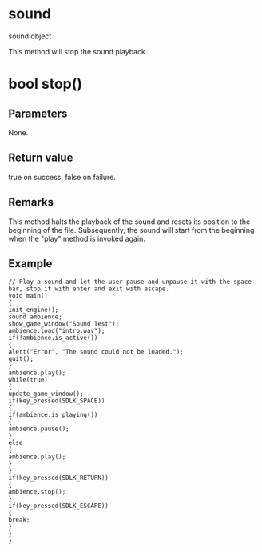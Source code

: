 # sound

sound object

  


This method will stop the sound playback.

# bool stop()

## Parameters

None.

## Return value

true on success, false on failure.

## Remarks

This method halts the playback of the sound and resets its position to the beginning of the file. Subsequently, the sound will start from the beginning when the "play" method is invoked again. 

## Example


```
// Play a sound and let the user pause and unpause it with the space bar, stop it with enter and exit with escape.
void main()
{
init_engine();
sound ambience;
show_game_window("Sound Test");
ambience.load("intro.wav");
if(!ambience.is_active())
{
alert("Error", "The sound could not be loaded.");
quit();
}
ambience.play();
while(true)
{
update_game_window();
if(key_pressed(SDLK_SPACE))
{
if(ambience.is_playing())
{
ambience.pause();
}
else
{
ambience.play();
}
}
if(key_pressed(SDLK_RETURN))
{
ambience.stop();
}
if(key_pressed(SDLK_ESCAPE))
{
break;
}
}
}

```

